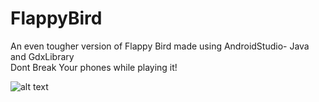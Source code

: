 # FlappyBird
An even tougher version of Flappy Bird made using AndroidStudio- Java and GdxLibrary <br/>
Dont Break Your phones while playing it!

![alt text](https://raw.githubusercontent.com/hrithikothari1234/FlappyBird/master/flappyexample.png)
